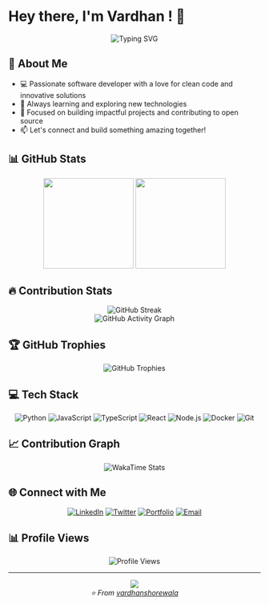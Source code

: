 # Hey there, I'm Vardhan ! 👋

<div align="center">
  <img src="https://readme-typing-svg.herokuapp.com?font=Fira+Code&weight=500&size=28&duration=3000&pause=1000&color=2F81F7&center=true&vCenter=true&width=435&lines=Software+Developer;Problem+Solver;Tech+Enthusiast" alt="Typing SVG" />
</div>

## 🚀 About Me

- 💻 Passionate software developer with a love for clean code and innovative solutions
- 🌱 Always learning and exploring new technologies
- 🎯 Focused on building impactful projects and contributing to open source
- 📫 Let's connect and build something amazing together!

## 📊 GitHub Stats

<div align="center">
  <img height="180em" src="https://github-readme-stats.vercel.app/api?username=vardhanshorewala&show_icons=true&theme=tokyonight&include_all_commits=true&count_private=true"/>
  <img height="180em" src="https://github-readme-stats.vercel.app/api/top-langs/?username=vardhanshorewala&layout=compact&langs_count=8&theme=tokyonight"/>
</div>

## 🔥 Contribution Stats

<div align="center">
  <img src="https://github-readme-streak-stats.herokuapp.com/?user=vardhanshorewala&theme=tokyonight" alt="GitHub Streak" />
</div>

<div align="center">
  <img src="https://github-readme-activity-graph.vercel.app/graph?username=vardhanshorewala&theme=tokyo-night&bg_color=1a1b27&color=70a5fd&line=70a5fd&point=ffffff&area=true&hide_border=true" alt="GitHub Activity Graph" />
</div>

## 🏆 GitHub Trophies

<div align="center">
  <img src="https://github-profile-trophy.vercel.app/?username=vardhanshorewala&theme=tokyonight&no-frame=false&no-bg=false&margin-w=4&row=1" alt="GitHub Trophies" />
</div>

## 💻 Tech Stack

<div align="center">

![Python](https://img.shields.io/badge/Python-3776AB?style=for-the-badge&logo=python&logoColor=white)
![JavaScript](https://img.shields.io/badge/JavaScript-F7DF1E?style=for-the-badge&logo=javascript&logoColor=black)
![TypeScript](https://img.shields.io/badge/TypeScript-007ACC?style=for-the-badge&logo=typescript&logoColor=white)
![React](https://img.shields.io/badge/React-20232A?style=for-the-badge&logo=react&logoColor=61DAFB)
![Node.js](https://img.shields.io/badge/Node.js-43853D?style=for-the-badge&logo=node.js&logoColor=white)
![Docker](https://img.shields.io/badge/Docker-2496ED?style=for-the-badge&logo=docker&logoColor=white)
![Git](https://img.shields.io/badge/Git-F05032?style=for-the-badge&logo=git&logoColor=white)

</div>

## 📈 Contribution Graph

<div align="center">
  <img src="https://github-readme-stats.vercel.app/api/wakatime?username=vardhanshorewala&theme=tokyonight&layout=compact" alt="WakaTime Stats" />
</div>

## 🌐 Connect with Me

<div align="center">

[![LinkedIn](https://img.shields.io/badge/LinkedIn-0077B5?style=for-the-badge&logo=linkedin&logoColor=white)](https://linkedin.com/in/vardhanshorewala)
[![Twitter](https://img.shields.io/badge/Twitter-1DA1F2?style=for-the-badge&logo=twitter&logoColor=white)](https://twitter.com/vardhanshorewala)
[![Portfolio](https://img.shields.io/badge/Portfolio-FF5722?style=for-the-badge&logo=todoist&logoColor=white)](https://vardhanshorewala.dev)
[![Email](https://img.shields.io/badge/Email-D14836?style=for-the-badge&logo=gmail&logoColor=white)](mailto:vardhan@example.com)

</div>

## 📊 Profile Views

<div align="center">
  
![Profile Views](https://komarev.com/ghpvc/?username=vardhanshorewala&color=blueviolet&style=for-the-badge)

</div>

---

<div align="center">
  <img src="https://capsule-render.vercel.app/api?type=waving&color=gradient&height=100&section=footer" />
</div>

<div align="center">
  <i>⭐️ From <a href="https://github.com/vardhanshorewala">vardhanshorewala</a></i>
</div>
